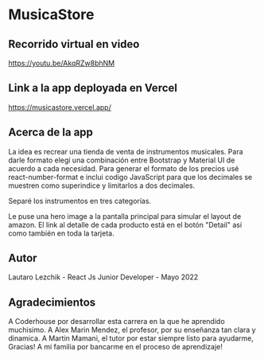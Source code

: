 # MusicaStore

## Recorrido virtual en video

https://youtu.be/AkqRZw8bhNM

## Link a la app deployada en Vercel
https://musicastore.vercel.app/

## Acerca de la app

La idea es recrear una tienda de venta de instrumentos musicales.
Para darle formato elegí una combinación entre Bootstrap y Material UI de acuerdo a cada necesidad.
Para generar el formato de los precios usé react-number-format e inclui codigo JavaScript para que los decimales se muestren como superindice y limitarlos a dos decimales.

Separé los instrumentos en tres categorías.

Le puse una hero image a la pantalla principal para simular el layout de amazon.
El link al detalle de cada producto está en el botón "Detail" así como también en toda la tarjeta.

## Autor
Lautaro Lezchik - React Js Junior Developer - Mayo 2022

## Agradecimientos
A Coderhouse por desarrollar esta carrera en la que he aprendido muchisimo.
A Alex Marin Mendez, el profesor, por su enseñanza tan clara y dinamica.
A Martin Mamani, el tutor por estar siempre listo para ayudarme, Gracias!
A mi familia por bancarme en el proceso de aprendizaje!




